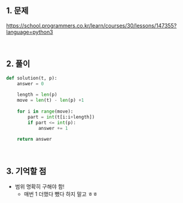 ## 1. 문제

https://school.programmers.co.kr/learn/courses/30/lessons/147355?language=python3

<br>

## 2. 풀이

```python
def solution(t, p):
    answer = 0
    
    length = len(p)
    move = len(t) - len(p) +1
    
    for i in range(move):
        part = int(t[i:i+length])
        if part <= int(p):
            answer += 1
    
    return answer
```

<br>

## 3. 기억할 점

- 범위 명확히 구해야 함!
    - 매번 1 더했다 뺐다 하지 말고 ㅎㅎ
